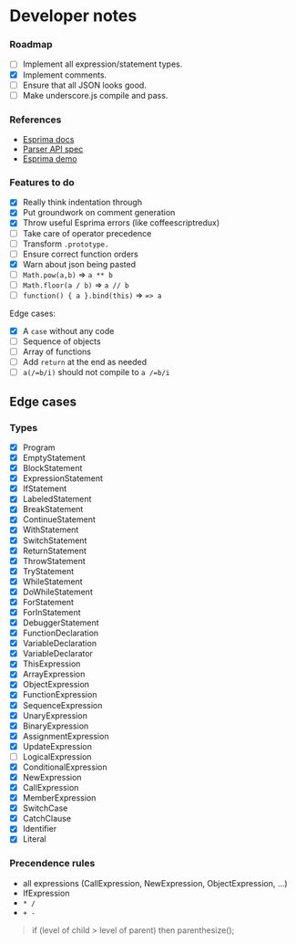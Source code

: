 Developer notes
===============

### Roadmap

 - [ ] Implement all expression/statement types.
 - [x] Implement comments.
 - [ ] Ensure that all JSON looks good.
 - [ ] Make underscore.js compile and pass.

### References

- [Esprima docs]
- [Parser API spec]
- [Esprima demo]

[Esprima docs]: http://esprima.org/doc/index.html#ast
[Parser API spec]: https://developer.mozilla.org/en-US/docs/Mozilla/Projects/SpiderMonkey/Parser_API
[Esprima demo]: http://esprima.org/demo/parse.html# 

### Features to do

 - [x] Really think indentation through
 - [x] Put groundwork on comment generation
 - [x] Throw useful Esprima errors (like coffeescriptredux)
 - [ ] Take care of operator precedence
 - [ ] Transform `.prototype.`
 - [ ] Ensure correct function orders
 - [x] Warn about json being pasted
 - [ ] `Math.pow(a,b)` => `a ** b`
 - [ ] `Math.floor(a / b)` => `a // b`
 - [ ] `function() { a }.bind(this)` => `=> a`

Edge cases:

 - [x] A `case` without any code
 - [ ] Sequence of objects
 - [ ] Array of functions
 - [ ] Add `return` at the end as needed
 - [ ] `a(/=b/i)` should not compile to `a /=b/i`

## Edge cases

### Types

 - [x] Program
 - [x] EmptyStatement
 - [x] BlockStatement
 - [x] ExpressionStatement
 - [x] IfStatement
 - [x] LabeledStatement
 - [x] BreakStatement
 - [x] ContinueStatement
 - [x] WithStatement
 - [x] SwitchStatement
 - [x] ReturnStatement
 - [x] ThrowStatement
 - [x] TryStatement
 - [x] WhileStatement
 - [x] DoWhileStatement
 - [x] ForStatement
 - [x] ForInStatement
 - [x] DebuggerStatement
 - [x] FunctionDeclaration
 - [x] VariableDeclaration
 - [x] VariableDeclarator
 - [x] ThisExpression
 - [x] ArrayExpression
 - [x] ObjectExpression
 - [x] FunctionExpression
 - [x] SequenceExpression
 - [x] UnaryExpression
 - [x] BinaryExpression
 - [x] AssignmentExpression
 - [x] UpdateExpression
 - [ ] LogicalExpression
 - [x] ConditionalExpression
 - [x] NewExpression
 - [x] CallExpression
 - [x] MemberExpression
 - [x] SwitchCase
 - [x] CatchClause
 - [x] Identifier
 - [x] Literal

### Precendence rules

 - all expressions (CallExpression, NewExpression, ObjectExpression, ...)
 - IfExpression
 - `* /`
 - `+ -`

> if (level of child > level of parent) then parenthesize();
